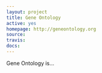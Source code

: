 ```yaml
---
layout: project
title: Gene Ontology
active: yes
homepage: http://geneontology.org
source: 
travis: 
docs: 
---
```


Gene Ontology is...
